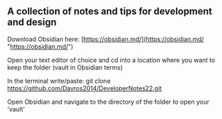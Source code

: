 ## A collection of notes and tips for development and design

Download Obsidian here: [https://obsidian.md/](https://obsidian.md/ "https://obsidian.md/")

Open your text editor of choice and cd into a location where you want to keep the folder (vault in Obsidian terms)

In the terminal write/paste: git clone https://github.com/Davros2014/DeveloperNotes22.git

Open Obsidian and navigate to the directory of the folder to open your 'vault'
